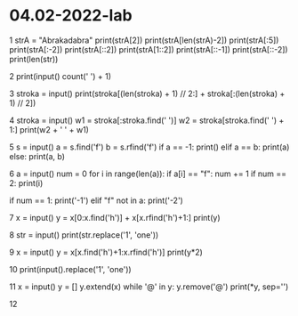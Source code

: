 # 04.02-2022-lab
1
strA = "Abrakadabra"
print(strA[2])
print(strA[len(strA)-2])
print(strA[:5])
print(strA[:-2])
print(strA[::2])
print(strA[1::2])
print(strA[::-1])
print(strA[::-2])
print(len(str))

2
print(input()
count(' ') + 1)

3
stroka = input()
print(stroka[(len(stroka) + 1) // 2:] + stroka[:(len(stroka) + 1) // 2])

4
stroka = input()
w1 = stroka[:stroka.find(' ')] 
w2 = stroka[stroka.find(' ') + 1:] 
print(w2 + ' ' + w1)

5
s = input()
a = s.find('f')
b = s.rfind('f') 
if a == -1: 
     print() 
elif a == b: 
      print(a) 
else: 
    print(a, b)
    
6
a = input()
num = 0
for i in range(len(a)):
    if a[i] == "f":
        num += 1
        if num == 2:
            print(i)

if num == 1:
    print('-1')
elif "f" not in a:
    print('-2')
    
7
x = input()
y = x[0:x.find('h')] + x[x.rfind('h')+1:]
print(y)
    
8
str = input()
print(str.replace('1', 'one'))

9
x = input()
y = x[x.find('h')+1:x.rfind('h')]
print(y*2)

10
print(input().replace('1', 'one'))

11
x = input()
y = []
y.extend(x)
while '@' in y:
	y.remove('@')
print(*y, sep='')	

12




